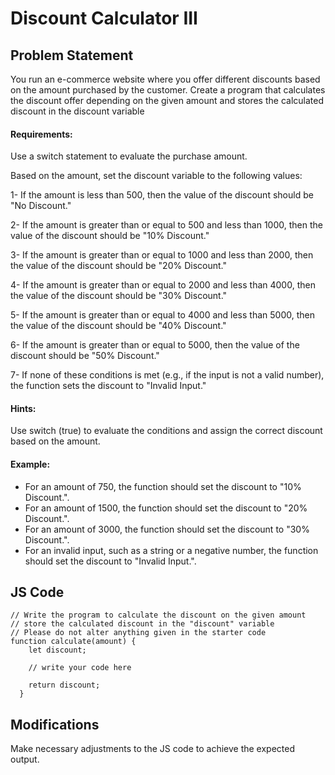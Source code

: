 # Discount Calculator III

## Problem Statement
You run an e-commerce website where you offer different discounts based on the amount purchased by the customer.
Create a program that calculates the discount offer depending on the given amount and stores the calculated discount in the discount variable

#### Requirements:
Use a switch statement to evaluate the purchase amount.

Based on the amount, set the discount variable to the following values:

1- If the amount is less than 500, then the value of the discount should be "No Discount." 

2- If the amount is greater than or equal to 500 and less than 1000, then the value of the discount should be "10% Discount."

3- If the amount is greater than or equal to 1000 and less than 2000, then the value of the discount should be "20% Discount."

4- If the amount is greater than or equal to 2000 and less than 4000, then the value of the discount should be "30% Discount."

5- If the amount is greater than or equal to 4000 and less than 5000, then the value of the discount should be "40% Discount."

6- If the amount is greater than or equal to 5000, then the value of the discount should be "50% Discount."

7- If none of these conditions is met (e.g., if the input is not a valid number), the function sets the discount to "Invalid Input."


#### Hints:
Use switch (true) to evaluate the conditions and assign the correct discount based on the amount.

#### Example:
- For an amount of 750, the function should set the discount to "10% Discount.".
- For an amount of 1500, the function should set the discount to "20% Discount.".
- For an amount of 3000, the function should set the discount to "30% Discount.".
- For an invalid input, such as a string or a negative number, the function should set the discount to "Invalid Input.".


## JS Code
```
// Write the program to calculate the discount on the given amount
// store the calculated discount in the "discount" variable
// Please do not alter anything given in the starter code
function calculate(amount) {
    let discount;
  
    // write your code here
  
    return discount;
  }

```
## Modifications
Make necessary adjustments to the JS code to achieve the expected output.
